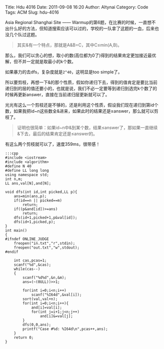 Title: Hdu 4016
Date: 2011-09-08 16:20
Author: Altynai
Category: Code
Tags: ACM
Slug: hdu-4016

Asia Regional Shanghai Site —— Warmup的第6题，在比赛的时候，一直想不出什么好的方法，但知道搜索应该可以过的，学校的一队拿了这题的一血，后来也没几个队过这题。

> 其实&有一个特点，那就是A&B=C，其中C≤min(A,B)。

那么，我们可以贪心的想，取小的数(高位都为0了)得到的结果肯定更加接近最优解，但不并一定就是取最小的k个数。

如果暴力的去dfs，复杂度就是`2^40`，这明显是too simple了。

所以要剪枝，再想一下&的那个性质，假如你递归下去，得到的值肯定是要比当前递归到的层的值还要小的，也就是说，我们不必一定要等到递归到选完k个数了的时候再更新answer，直接在当前递归层更新就可以了。

光光有这么一个剪枝还是不够的，还是利用这个性质，假设我们现在递归到第id个数，如果我把id\~n这些数全&进来，如果此时的结果还是≥answer，那么就可以剪枝了。

> 证明也很简单：如果id~n中&到某个数，结果≤answer了，那如果一直继续&下去，最后的结果肯定还是≤answer的。

有这么两个剪枝就可以了，速度359ms，很带感！

    :::cpp
    #include <iostream>
    #include <algorithm>
    #define N 40
    #define LL long long
    using namespace std;
    int n,m;
    LL ans,val[N],and[N];

    void dfs(int id,int picked,LL p){
        ans=min(ans,p);
        if(id==n || picked==m)
            return;
        if((p&and[id])>=ans)
            return;
        dfs(id+1,picked+1,p&val[id]);
        dfs(id+1,picked,p);
    }
    int main()
    {
    #ifndef ONLINE_JUDGE
        freopen("in.txt","r",stdin);
        freopen("out.txt","w",stdout);
    #endif

        int cas,pcas=1;
        scanf("%d",&cas);
        while(cas--)
        {
            scanf("%d%d",&n,&m);
            ans=(~(0ULL))>>1;

            for(int i=0;i<n;i++)
                scanf("%I64d",&val[i]);
            sort(val,val+n);
            for(int i=0;i<n;i++){
                and[i]=val[i];
                for(int j=i+1;j<n;j++)
                    and[i]&=val[j];
            }
            dfs(0,0,ans);
            printf("Case #%d: %I64d\n",pcas++,ans);
        }
        return 0;
    }
